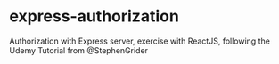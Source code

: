 # express-authorization
Authorization with Express server, exercise with ReactJS, following the Udemy Tutorial from @StephenGrider
